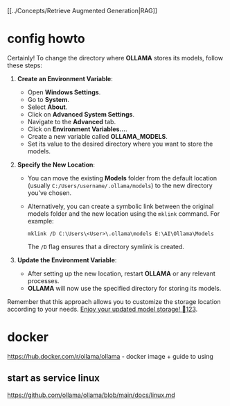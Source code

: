 [[../Concepts/Retrieve Augmented Generation|RAG]]

# config howto
Certainly! To change the directory where **OLLAMA** stores its models, follow these steps:

1. **Create an Environment Variable**:
    
    - Open **Windows Settings**.
    - Go to **System**.
    - Select **About**.
    - Click on **Advanced System Settings**.
    - Navigate to the **Advanced** tab.
    - Click on **Environment Variables…**.
    - Create a new variable called **OLLAMA_MODELS**.
    - Set its value to the desired directory where you want to store the models.
2. **Specify the New Location**:
    
    - You can move the existing **Models** folder from the default location (usually `C:/Users/username/.ollama/models`) to the new directory you’ve chosen.
    - Alternatively, you can create a symbolic link between the original models folder and the new location using the `mklink` command. For example:
        
        ```
        mklink /D C:\Users\<User>\.ollama\models E:\AI\Ollama\Models
        ```
        
        The `/D` flag ensures that a directory symlink is created.
3. **Update the Environment Variable**:
    
    - After setting up the new location, restart **OLLAMA** or any relevant processes.
    - **OLLAMA** will now use the specified directory for storing its models.

Remember that this approach allows you to customize the storage location according to your needs. [Enjoy your updated model storage! 🚀](https://github.com/ollama/ollama/issues/2551)[1](https://github.com/ollama/ollama/issues/2551)[2](https://github.com/ollama/ollama/issues/1737)[3](https://github.com/ollama/ollama/issues/1165).

# docker
https://hub.docker.com/r/ollama/ollama - docker image + guide to using
## start as service linux
https://github.com/ollama/ollama/blob/main/docs/linux.md